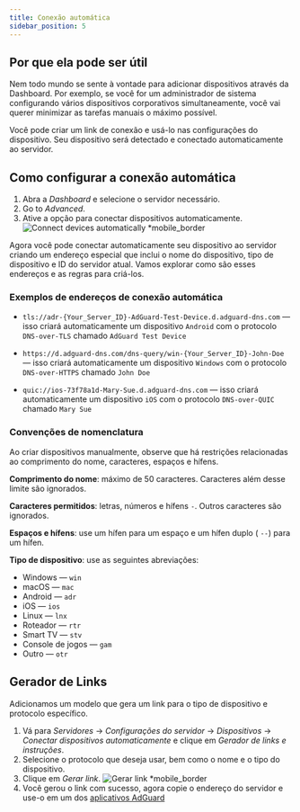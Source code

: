 ```yaml
---
title: Conexão automática
sidebar_position: 5
---
```


## Por que ela pode ser útil

Nem todo mundo se sente à vontade para adicionar dispositivos através da Dashboard. Por exemplo, se você for um administrador de sistema configurando vários dispositivos corporativos simultaneamente, você vai querer minimizar as tarefas manuais o máximo possível.

Você pode criar um link de conexão e usá-lo nas configurações do dispositivo. Seu dispositivo será detectado e conectado automaticamente ao servidor.

## Como configurar a conexão automática

1. Abra a _Dashboard_ e selecione o servidor necessário.
2. Go to _Advanced_.
3. Ative a opção para conectar dispositivos automaticamente.
   ![Connect devices automatically \*mobile_border](https://cdn.adtidy.org/content/kb/dns/private/new_dns/connect/automatically.png)

Agora você pode conectar automaticamente seu dispositivo ao servidor criando um endereço especial que inclui o nome do dispositivo, tipo de dispositivo e ID do servidor atual. Vamos explorar como são esses endereços e as regras para criá-los.

### Exemplos de endereços de conexão automática

 - `tls://adr-{Your_Server_ID}-AdGuard-Test-Device.d.adguard-dns.com` — isso criará automaticamente um dispositivo `Android` com o protocolo `DNS-over-TLS` chamado `AdGuard Test Device`

 - `https://d.adguard-dns.com/dns-query/win-{Your_Server_ID}-John-Doe` — isso criará automaticamente um dispositivo `Windows` com o protocolo `DNS-over-HTTPS` chamado `John Doe`

 - `quic://ios-73f78a1d-Mary-Sue.d.adguard-dns.com` — isso criará automaticamente um dispositivo `iOS` com o protocolo `DNS-over-QUIC` chamado `Mary Sue`

### Convenções de nomenclatura

Ao criar dispositivos manualmente, observe que há restrições relacionadas ao comprimento do nome, caracteres, espaços e hífens.

**Comprimento do nome**: máximo de 50 caracteres. Caracteres além desse limite são ignorados.

**Caracteres permitidos**: letras, números e hífens `-`. Outros caracteres são ignorados.

**Espaços e hífens**: use um hífen para um espaço e um hífen duplo ( `--`) para um hífen.

**Tipo de dispositivo**: use as seguintes abreviações:

 - Windows — `win`
 - macOS — `mac`
 - Android — `adr`
 - iOS — `ios`
 - Linux — `lnx`
 - Roteador — `rtr`
 - Smart TV — `stv`
 - Console de jogos — `gam`
 - Outro — `otr`

## Gerador de Links

Adicionamos um modelo que gera um link para o tipo de dispositivo e protocolo específico.

1. Vá para _Servidores_ → _Configurações do servidor_ → _Dispositivos_ → _Conectar dispositivos automaticamente_ e clique em _Gerador de links e instruções_.
2. Selecione o protocolo que deseja usar, bem como o nome e o tipo do dispositivo.
3. Clique em _Gerar link_.
   ![Gerar link \*mobile_border](https://cdn.adtidy.org/content/kb/dns/private/new_dns/connect/automatically_step7.png)
4. Você gerou o link com sucesso, agora copie o endereço do servidor e use-o em um dos [aplicativos AdGuard](https://adguard.com/welcome.html)
